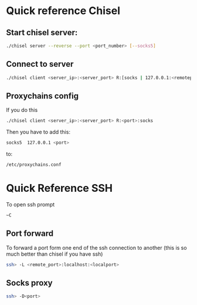 # Quick reference Chisel

## Start chisel server:

```bash
./chisel server --reverse --port <port_number> [--socks5]
```

## Connect to server

```bash
./chisel client <server_ip>:<server_port> R:[socks | 127.0.0.1:<remoteport>:<localport>]
```

## Proxychains config

If you do this

```bash
./chisel client <server_ip>:<server_port> R:<port>:socks
```

Then you have to add this:

```bash
socks5  127.0.0.1 <port>
```

to:

```bash
/etc/proxychains.conf
```

# Quick Reference SSH

To open ssh prompt

```bash
~C
```

## Port forward

To forward a port form one end of the ssh connection to another (this is so much better than chisel if you have ssh)

```bash
ssh> -L <remote_port>:localhost:<localport>
```

## Socks proxy

```bash
ssh> -D<port>
```